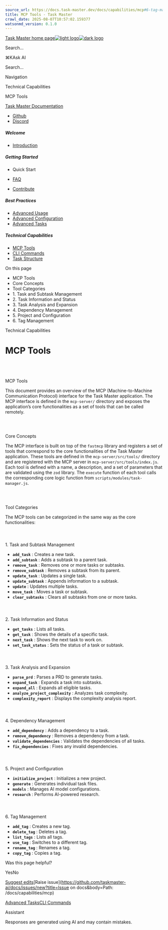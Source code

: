 ```yaml
---
source_url: https://docs.task-master.dev/docs/capabilities/mcp#6-tag-management
title: MCP Tools - Task Master
crawl_date: 2025-08-07T10:57:02.159377
watsonmd_version: 0.1.0
---
```


[Task Master home page![light logo](https://mintlify.s3.us-west-1.amazonaws.com/taskmaster-49ce32d5/logo/task-master-logo.png)![dark logo](https://mintlify.s3.us-west-1.amazonaws.com/taskmaster-49ce32d5/logo/task-master-logo.png)](/)

Search...

⌘KAsk AI

Search...

Navigation

Technical Capabilities

MCP Tools

[Task Master Documentation](/docs/introduction)

* [Github](https://github.com/eyaltoledano/claude-task-master)
* [Discord](https://discord.gg/fWJkU7rf)

##### Welcome

  * [Introduction](/docs/introduction)



##### Getting Started

  * Quick Start

  * [FAQ](/docs/getting-started/faq)
  * [Contribute](/docs/getting-started/contribute)



##### Best Practices

  * [Advanced Usage](/docs/best-practices)
  * [Advanced Configuration](/docs/best-practices/configuration-advanced)
  * [Advanced Tasks](/docs/best-practices/advanced-tasks)



##### Technical Capabilities

  * [MCP Tools](/docs/capabilities/mcp)
  * [CLI Commands](/docs/capabilities/cli-root-commands)
  * [Task Structure](/docs/capabilities/task-structure)



On this page

  * MCP Tools
  * Core Concepts
  * Tool Categories
  * 1\. Task and Subtask Management
  * 2\. Task Information and Status
  * 3\. Task Analysis and Expansion
  * 4\. Dependency Management
  * 5\. Project and Configuration
  * 6\. Tag Management



Technical Capabilities

# MCP Tools

# 

​

MCP Tools

This document provides an overview of the MCP (Machine-to-Machine Communication Protocol) interface for the Task Master application. The MCP interface is defined in the `mcp-server/` directory and exposes the application’s core functionalities as a set of tools that can be called remotely.

## 

​

Core Concepts

The MCP interface is built on top of the `fastmcp` library and registers a set of tools that correspond to the core functionalities of the Task Master application. These tools are defined in the `mcp-server/src/tools/` directory and are registered with the MCP server in `mcp-server/src/tools/index.js`. Each tool is defined with a name, a description, and a set of parameters that are validated using the `zod` library. The `execute` function of each tool calls the corresponding core logic function from `scripts/modules/task-manager.js`.

## 

​

Tool Categories

The MCP tools can be categorized in the same way as the core functionalities:

### 

​

1\. Task and Subtask Management

  * **`add_task`** : Creates a new task.
  * **`add_subtask`** : Adds a subtask to a parent task.
  * **`remove_task`** : Removes one or more tasks or subtasks.
  * **`remove_subtask`** : Removes a subtask from its parent.
  * **`update_task`** : Updates a single task.
  * **`update_subtask`** : Appends information to a subtask.
  * **`update`** : Updates multiple tasks.
  * **`move_task`** : Moves a task or subtask.
  * **`clear_subtasks`** : Clears all subtasks from one or more tasks.



### 

​

2\. Task Information and Status

  * **`get_tasks`** : Lists all tasks.
  * **`get_task`** : Shows the details of a specific task.
  * **`next_task`** : Shows the next task to work on.
  * **`set_task_status`** : Sets the status of a task or subtask.



### 

​

3\. Task Analysis and Expansion

  * **`parse_prd`** : Parses a PRD to generate tasks.
  * **`expand_task`** : Expands a task into subtasks.
  * **`expand_all`** : Expands all eligible tasks.
  * **`analyze_project_complexity`** : Analyzes task complexity.
  * **`complexity_report`** : Displays the complexity analysis report.



### 

​

4\. Dependency Management

  * **`add_dependency`** : Adds a dependency to a task.
  * **`remove_dependency`** : Removes a dependency from a task.
  * **`validate_dependencies`** : Validates the dependencies of all tasks.
  * **`fix_dependencies`** : Fixes any invalid dependencies.



### 

​

5\. Project and Configuration

  * **`initialize_project`** : Initializes a new project.
  * **`generate`** : Generates individual task files.
  * **`models`** : Manages AI model configurations.
  * **`research`** : Performs AI-powered research.



### 

​

6\. Tag Management

  * **`add_tag`** : Creates a new tag.
  * **`delete_tag`** : Deletes a tag.
  * **`list_tags`** : Lists all tags.
  * **`use_tag`** : Switches to a different tag.
  * **`rename_tag`** : Renames a tag.
  * **`copy_tag`** : Copies a tag.



Was this page helpful?

YesNo

[Suggest edits](https://github.com/taskmaster-ai/docs/edit/main/docs/capabilities/mcp.mdx)[Raise issue](https://github.com/taskmaster-ai/docs/issues/new?title=Issue on docs&body=Path: /docs/capabilities/mcp)

[Advanced Tasks](/docs/best-practices/advanced-tasks)[CLI Commands](/docs/capabilities/cli-root-commands)

Assistant

Responses are generated using AI and may contain mistakes.